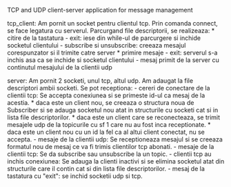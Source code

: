 
TCP and UDP client-server application for message management

tcp_client:
    Am pornit un socket pentru clientul tcp. Prin comanda connect, se face
legatura cu serverul.
    Parcurgand file descriptorii, se realizeaza:
    * citire de la tastatura
        - exit: iese din while-ul de parcurgere si inchide socketul clientului
        - subscribe si unsubscribe: creeaza mesajul corespunzator si il trimite catre server
    * primire mesaje
        - exit: serverul s-a inchis asa ca se inchide si socketul clientului
        - mesaj primit de la server cu continutul mesajului de la clientii udp
    
server:
    Am pornit 2 socketi, unul tcp, altul udp. Am adaugat la file descriptori ambii
socketi. Se pot receptiona:
    - cereri de conectare de la clientii tcp: Se accepta conexiunea si se primeste
id-ul ca mesaj de la acestia.
        * daca este un client nou, se creeaza o structura noua de Subscriber si se adauga
socketul nou atat in structurile cu socketi cat si in lista file descriptorilor.
        * daca este un client care se reconecteaza, se trimit mesajele udp de la topicurile
cu sf 1 care nu au fost inca receptionate.
        * daca este un client nou cu un id la fel ca al altui client conectat, nu se accepta.
    - mesaje de la clientii udp: Se receptioneaza mesajul si se creeaza formatul nou
de mesaj ce va fi trimis clientilor tcp abonati.
    - mesaje de la clientii tcp: Se da subscribe sau unsubscribe la un topic.
    - clientii tcp au inchis conexiunea: Se adauga la clienti inactivi si se elimina 
socketul atat din structurile care il contin cat si din lista file descriptorilor.
    - mesaj de la tastatura cu "exit": se inchid socketii udp si tcp.
